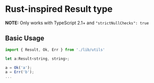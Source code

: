 # Rust-inspired Result type

**NOTE:** Only works with TypeScript 2.1+ and `"strictNullChecks": true`

## Basic Usage

```javascript
import { Result, Ok, Err } from './lib/utils'

let a:Result<string, string>;

a = Ok('a');
a = Err('b');
...
```
